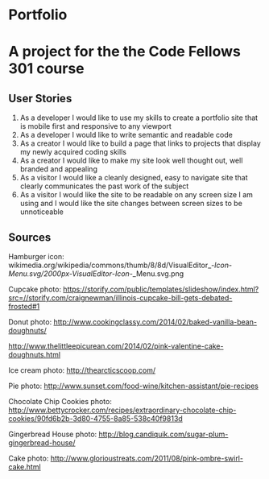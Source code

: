# Portfolio

# A project for the the Code Fellows 301 course

## User Stories
  1. As a developer I would like to use my skills to create a portfolio site that is mobile first and responsive to any viewport
  2. As a developer I would like to write semantic and readable code
  2. As a creator I would like to build a page that links to projects that display my newly acquired coding skills
  3. As a creator I would like to make my site look well thought out, well branded and appealing
  3. As a visitor I would like a cleanly designed, easy to navigate site that clearly communicates the past work of the subject
  4. As a visitor I would like the site to be readable on any screen size I am using and I would like the site changes between screen sizes to be unnoticeable


## Sources

Hamburger icon:
wikimedia.org/wikipedia/commons/thumb/8/8d/VisualEditor_-_Icon_-_Menu.svg/2000px-VisualEditor_-_Icon_-_Menu.svg.png

Cupcake photo:
https://storify.com/public/templates/slideshow/index.html?src=//storify.com/craignewman/illinois-cupcake-bill-gets-debated-frosted#1

Donut photo:
http://www.cookingclassy.com/2014/02/baked-vanilla-bean-doughnuts/

http://www.thelittleepicurean.com/2014/02/pink-valentine-cake-doughnuts.html

Ice cream photo:
http://thearcticscoop.com/

Pie photo:
http://www.sunset.com/food-wine/kitchen-assistant/pie-recipes

Chocolate Chip Cookies photo:
http://www.bettycrocker.com/recipes/extraordinary-chocolate-chip-cookies/90fd6b2b-3d80-4755-8a85-538c40f9813d

Gingerbread House photo:
http://blog.candiquik.com/sugar-plum-gingerbread-house/

Cake photo:
http://www.glorioustreats.com/2011/08/pink-ombre-swirl-cake.html
